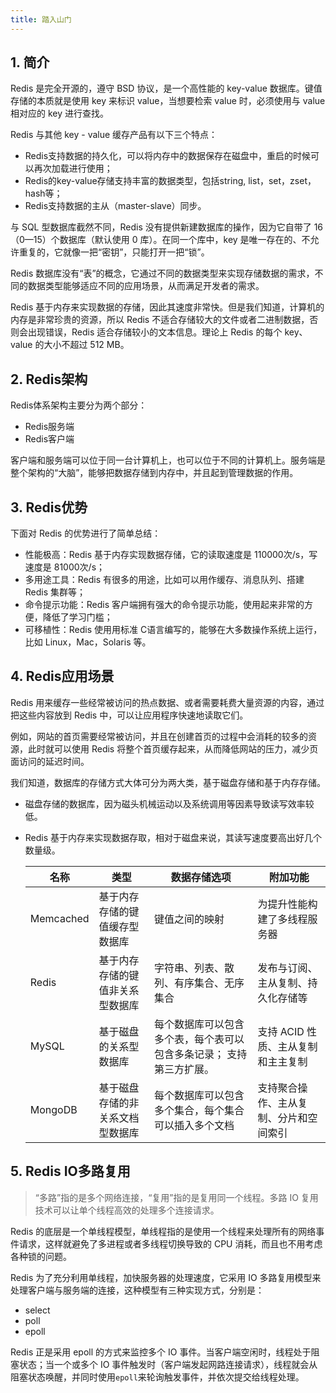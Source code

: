 ```yaml
---
title: 踏入山门
---
```


## 1. 简介

Redis 是完全开源的，遵守 BSD 协议，是一个高性能的 key-value 数据库。键值存储的本质就是使用 key 来标识 value，当想要检索 value 时，必须使用与 value 相对应的 key 进行查找。

Redis 与其他 key - value 缓存产品有以下三个特点：

- Redis支持数据的持久化，可以将内存中的数据保存在磁盘中，重启的时候可以再次加载进行使用；
- Redis的key-value存储支持丰富的数据类型，包括string, list，set，zset，hash等；
- Redis支持数据的主从（master-slave）同步。

与 SQL 型数据库截然不同，Redis 没有提供新建数据库的操作，因为它自带了 16 （0—15）个数据库（默认使用 0 库）。在同一个库中，key 是唯一存在的、不允许重复的，它就像一把“密钥”，只能打开一把“锁”。

Redis 数据库没有“表”的概念，它通过不同的数据类型来实现存储数据的需求，不同的数据类型能够适应不同的应用场景，从而满足开发者的需求。

Redis 基于内存来实现数据的存储，因此其速度非常快。但是我们知道，计算机的内存是非常珍贵的资源，所以 Redis 不适合存储较大的文件或者二进制数据，否则会出现错误，Redis 适合存储较小的文本信息。理论上 Redis 的每个 key、value 的大小不超过 512 MB。

## 2. Redis架构

Redis体系架构主要分为两个部分：

- Redis服务端
- Redis客户端

客户端和服务端可以位于同一台计算机上，也可以位于不同的计算机上。服务端是整个架构的“大脑”，能够把数据存储到内存中，并且起到管理数据的作用。

## 3. Redis优势

下面对 Redis 的优势进行了简单总结：

- 性能极高：Redis 基于内存实现数据存储，它的读取速度是 110000次/s，写速度是 81000次/s；
- 多用途工具：Redis 有很多的用途，比如可以用作缓存、消息队列、搭建 Redis 集群等；
- 命令提示功能：Redis 客户端拥有强大的命令提示功能，使用起来非常的方便，降低了学习门槛；
- 可移植性：Redis 使用用标准 C语言编写的，能够在大多数操作系统上运行，比如 Linux，Mac，Solaris 等。

## 4. Redis应用场景

Redis 用来缓存一些经常被访问的热点数据、或者需要耗费大量资源的内容，通过把这些内容放到 Redis 中，可以让应用程序快速地读取它们。

例如，网站的首页需要经常被访问，并且在创建首页的过程中会消耗的较多的资源，此时就可以使用 Redis 将整个首页缓存起来，从而降低网站的压力，减少页面访问的延迟时间。

我们知道，数据库的存储方式大体可分为两大类，基于磁盘存储和基于内存存储。

- 磁盘存储的数据库，因为磁头机械运动以及系统调用等因素导致读写效率较低。

- Redis 基于内存来实现数据存取，相对于磁盘来说，其读写速度要高出好几个数量级。

  | 名称      | 类型                             | 数据存储选项                                                 | 附加功能                               |
  | --------- | -------------------------------- | ------------------------------------------------------------ | -------------------------------------- |
  | Memcached | 基于内存存储的键值缓存型数据库   | 键值之间的映射                                               | 为提升性能构建了多线程服务器           |
  | Redis     | 基于内存存储的键值非关系型数据库 | 字符串、列表、散列、有序集合、无序集合                       | 发布与订阅、主从复制、持久化存储等     |
  | MySQL     | 基于磁盘的关系型数据库           | 每个数据库可以包含多个表，每个表可以包含多条记录； 支持第三方扩展。 | 支持 ACID 性质、主从复制和主主复制     |
  | MongoDB   | 基于磁盘存储的非关系文档型数据库 | 每个数据库可以包含多个集合，每个集合可以插入多个文档         | 支持聚合操作、主从复制、分片和空间索引 |

## 5. Redis IO多路复用

> “多路”指的是多个网络连接，“复用”指的是复用同一个线程。多路 IO 复用技术可以让单个线程高效的处理多个连接请求。

Redis 的底层是一个单线程模型，单线程指的是使用一个线程来处理所有的网络事件请求，这样就避免了多进程或者多线程切换导致的 CPU 消耗，而且也不用考虑各种锁的问题。

Redis 为了充分利用单线程，加快服务器的处理速度，它采用 IO 多路复用模型来处理客户端与服务端的连接，这种模型有三种实现方式，分别是：

- select
- poll
- epoll

Redis 正是采用 epoll 的方式来监控多个 IO 事件。当客户端空闲时，线程处于阻塞状态；当一个或多个 IO 事件触发时（客户端发起网路连接请求），线程就会从阻塞状态唤醒，并同时使用`epoll`来轮询触发事件，并依次提交给线程处理。
